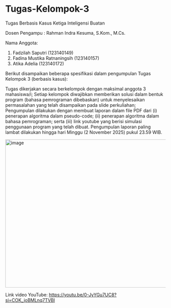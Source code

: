 # Tugas-Kelompok-3
Tugas Berbasis Kasus Ketiga Inteligensi Buatan

Dosen Pengampu : Rahman Indra Kesuma, S.Kom., M.Cs. 

Nama Anggota:
1. Fadzilah Saputri (123140149)
2. Fadina Mustika Ratnaningsih (123140157)
3. Atika Adelia (123140172)

Berikut disampaikan beberapa spesifikasi dalam pengumpulan Tugas Kelompok 3 (berbasis kasus):

Tugas dikerjakan secara berkelompok dengan maksimal anggota 3 mahasiswa/i;
Setiap kelompok diwajibkan memberikan solusi dalam bentuk program (bahasa pemrograman dibebaskan) untuk menyelesaikan permasalahan yang telah disampaikan pada slide perkuliahan;
Pengumpulan dilakukan dengan membuat laporan dalam file PDF dari (i) penerapan algoritma dalam pseudo-code; (ii) penerapan algoritma dalam bahasa pemrograman; serta (iii) link youtube yang berisi simulasi penggunaan program yang telah dibuat. Pengumpulan laporan paling lambat dilakukan hingga hari Minggu (2 November 2025) pukul 23.59 WIB.

<img width="822" height="464" alt="image" src="https://github.com/user-attachments/assets/265c4f67-dd6c-4377-92f6-b88fc747abe0" />

Link video YouTube: https://youtu.be/0-JyYGu7UC8?si=COK_joBMLnq7TVBl
